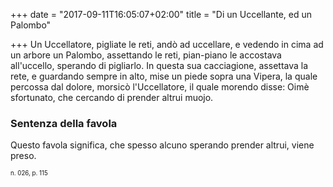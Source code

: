 +++
date = "2017-09-11T16:05:07+02:00"
title = "Di un Uccellante, ed un Palombo"

+++
Un Uccellatore, pigliate le reti, andò ad uccellare, e vedendo in cima ad un
arbore un Palombo, assettando le reti, pian-piano le accostava all'uccello,
sperando di pigliarlo. In questa sua cacciagione, assettava la rete,
e guardando sempre in alto, mise un piede sopra una Vipera, la quale percossa
dal dolore, morsicò l'Uccellatore, il quale morendo disse: Oimè sfortunato, che
cercando di prender altrui muojo.

### Sentenza della favola
Questo favola significa, che spesso alcuno sperando prender altrui, viene
preso.

<sub><sub>n. 026, p. 115<sub><sub>
